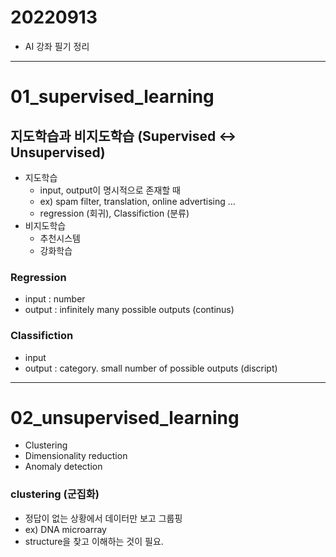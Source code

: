 # 20220913

- AI 강좌 필기 정리
    
---

# 01_supervised_learning

## 지도학습과 비지도학습 (Supervised <-> Unsupervised)

- 지도학습
    - input, output이 명시적으로 존재할 때
    - ex) spam filter, translation, online advertising ...
    - regression (회귀), Classifiction (분류)
- 비지도학습 
    - 추천시스템
    - 강화학습



### Regression

- input : number
- output : infinitely many possible outputs (continus)

### Classifiction

- input 
- output : category. small number of possible outputs (discript)

---

# 02_unsupervised_learning

- Clustering
- Dimensionality reduction
- Anomaly detection

### clustering (군집화)

- 정답이 없는 상황에서 데이터만 보고 그룹핑
- ex) DNA microarray
- structure을 찾고 이해하는 것이 필요.

